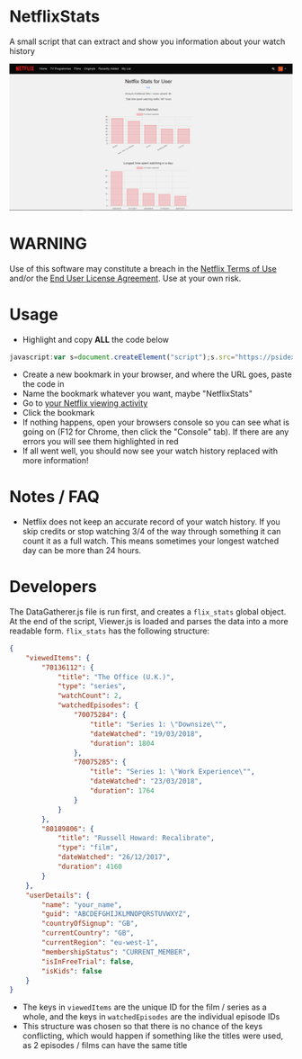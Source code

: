 # NetflixStats

A small script that can extract and show you information about your watch history

![example](example.png)

# WARNING

Use of this software may constitute a breach in the [Netflix Terms of Use](https://help.netflix.com/legal/termsofuse) and/or the [End User License Agreement](https://help.netflix.com/legal/eula). Use at your own risk.

# Usage

 - Highlight and copy **ALL** the code below 

 ```javascript
javascript:var s=document.createElement("script");s.src="https://psidex.github.io/NetflixStats/minified/NetflixStats.js",s.type="application/javascript",document.getElementsByTagName("head")[0].appendChild(s);void 0
```

 - Create a new bookmark in your browser, and where the URL goes, paste the code in
 - Name the bookmark whatever you want, maybe "NetflixStats"
 - Go to [your Netflix viewing activity](https://www.netflix.com/viewingactivity) 
 - Click the bookmark
 - If nothing happens, open your browsers console so you can see what is going on (F12 for Chrome, then click the "Console" tab). If there are any errors you will see them highlighted in red
 - If all went well, you should now see your watch history replaced with more information!

# Notes / FAQ

 - Netflix does not keep an accurate record of your watch history. If you skip credits or stop watching 3/4 of the way through something it can count it as a full watch. This means sometimes your longest watched day can be more than 24 hours.

# Developers

The DataGatherer.js file is run first, and creates a `flix_stats` global object. At the end of the script, Viewer.js is loaded and parses the data into a more readable form. `flix_stats` has the following structure:

```json
{
    "viewedItems": {
        "70136112": {
            "title": "The Office (U.K.)",
            "type": "series",
            "watchCount": 2,
            "watchedEpisodes": {
                "70075284": {
                    "title": "Series 1: \"Downsize\"",
                    "dateWatched": "19/03/2018",
                    "duration": 1804
                },
                "70075285": {
                    "title": "Series 1: \"Work Experience\"",
                    "dateWatched": "23/03/2018",
                    "duration": 1764
                }
            }
        },
        "80189806": {
            "title": "Russell Howard: Recalibrate",
            "type": "film",
            "dateWatched": "26/12/2017",
            "duration": 4160
        }
    },
    "userDetails": {
        "name": "your_name",
        "guid": "ABCDEFGHIJKLMNOPQRSTUVWXYZ",
        "countryOfSignup": "GB",
        "currentCountry": "GB",
        "currentRegion": "eu-west-1",
        "membershipStatus": "CURRENT_MEMBER",
        "isInFreeTrial": false,
        "isKids": false
    }
}
```

 - The keys in `viewedItems` are the unique ID for the film / series as a whole, and the keys in `watchedEpisodes` are the individual episode IDs
 - This structure was chosen so that there is no chance of the keys conflicting, which would happen if something like the titles were used, as 2 episodes / films can have the same title
